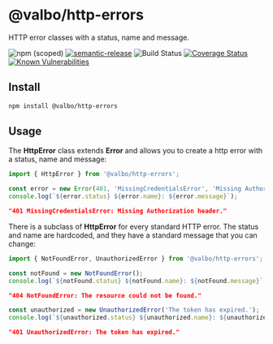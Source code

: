 # @valbo/http-errors

HTTP error classes with a status, name and message.

![npm (scoped)](https://img.shields.io/npm/v/@valbo/http-errors)
[![semantic-release](https://img.shields.io/badge/%20%20%F0%9F%93%A6%F0%9F%9A%80-semantic--release-e10079.svg)](https://github.com/semantic-release/semantic-release)
![Build Status](https://img.shields.io/github/workflow/status/valverdealbo/http-errors/CI)
[![Coverage Status](https://coveralls.io/repos/github/valverdealbo/http-errors/badge.svg?branch=main)](https://coveralls.io/github/valverdealbo/http-errors?branch=main)
[![Known Vulnerabilities](https://snyk.io/test/github/valverdealbo/http-errors/badge.svg?targetFile=package.json)](https://snyk.io/test/github/valverdealbo/http-errors?targetFile=package.json)

## Install

```bash
npm install @valbo/http-errors
```
## Usage

The **HttpError** class extends **Error** and allows you to create a http error with a status, name and message:

```typescript
import { HttpError } from '@valbo/http-errors';

const error = new Error(401, 'MissingCredentialsError', 'Missing Authorization header.');
console.log(`${error.status} ${error.name}: ${error.message}`);
```

```JSON
"401 MissingCredentialsError: Missing Authorization header."
```

There is a subclass of **HttpError** for every standard HTTP error. The status and name are hardcoded, and they have a standard message that you can change:

```typescript
import { NotFoundError, UnauthorizedError } from '@valbo/http-errors';

const notFound = new NotFoundError();
console.log(`${notFound.status} ${notFound.name}: ${notFound.message}`);
```

```JSON
"404 NotFoundError: The resource could not be found."
```

```typescript
const unauthorized = new UnauthorizedError('The token has expired.');
console.log(`${unauthorized.status} ${unauthorized.name}: ${unauthorized.message}`);
```

```JSON
"401 UnauthorizedError: The token has expired."
```
